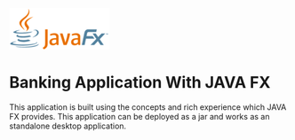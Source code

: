 <img src="https://github.com/Rahul7472/Banking_App/blob/main/src/main/resources/JavaFX_Logo.png" alt="angularjs" width="180" height="75"/>
<h1 align="left">Banking Application With JAVA FX</h1>
<p>This application is built using the concepts and rich experience which JAVA FX provides. This application can be deployed as a jar and works as an standalone desktop application.</p>



